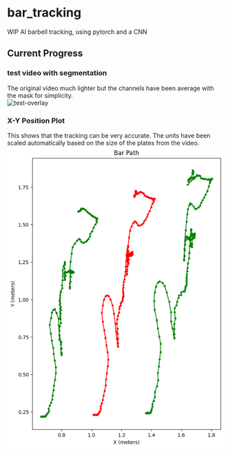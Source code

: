 # bar_tracking
WIP AI barbell tracking, using pytorch and a CNN

## Current Progress
### test video with segmentation
The original video much lighter but the channels have been average with the mask for simplicity.  
![test-overlay](./test_out.gif)

### X-Y Position Plot
This shows that the tracking can be very accurate. The units have been scaled automatically based on the size of the plates from the video.  
![test-plot](./output.png)